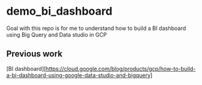# demo_bi_dashboard
Goal with this repo is for me to understand how to build a BI dashboard using Big Query and Data studio in GCP
## Previous work 
[BI dashboard][https://cloud.google.com/blog/products/gcp/how-to-build-a-bi-dashboard-using-google-data-studio-and-bigquery]
